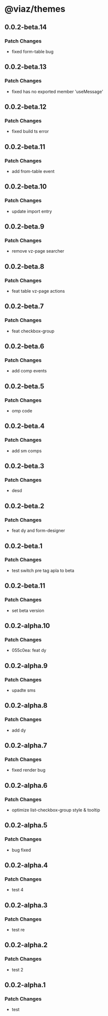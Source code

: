 # @viaz/themes

## 0.0.2-beta.14

### Patch Changes

- fixed form-table bug

## 0.0.2-beta.13

### Patch Changes

- fixed has no exported member 'useMessage'

## 0.0.2-beta.12

### Patch Changes

- fixed build ts error

## 0.0.2-beta.11

### Patch Changes

- add from-table event

## 0.0.2-beta.10

### Patch Changes

- update import entry

## 0.0.2-beta.9

### Patch Changes

- remove vz-page searcher

## 0.0.2-beta.8

### Patch Changes

- feat table vz-page actions

## 0.0.2-beta.7

### Patch Changes

- feat checkbox-group

## 0.0.2-beta.6

### Patch Changes

- add comp events

## 0.0.2-beta.5

### Patch Changes

- omp code

## 0.0.2-beta.4

### Patch Changes

- add sm comps

## 0.0.2-beta.3

### Patch Changes

- desd

## 0.0.2-beta.2

### Patch Changes

- feat dy and form-designer

## 0.0.2-beta.1

### Patch Changes

- test switch pre tag apla to beta

## 0.0.2-beta.11

### Patch Changes

- set beta version

## 0.0.2-alpha.10

### Patch Changes

- 055c0ea: feat dy

## 0.0.2-alpha.9

### Patch Changes

- upadte sms

## 0.0.2-alpha.8

### Patch Changes

- add dy

## 0.0.2-alpha.7

### Patch Changes

- fixed render bug

## 0.0.2-alpha.6

### Patch Changes

- optimize list-checkbox-group style & tooltip

## 0.0.2-alpha.5

### Patch Changes

- bug fixed

## 0.0.2-alpha.4

### Patch Changes

- test 4

## 0.0.2-alpha.3

### Patch Changes

- test re

## 0.0.2-alpha.2

### Patch Changes

- test 2

## 0.0.2-alpha.1

### Patch Changes

- test

